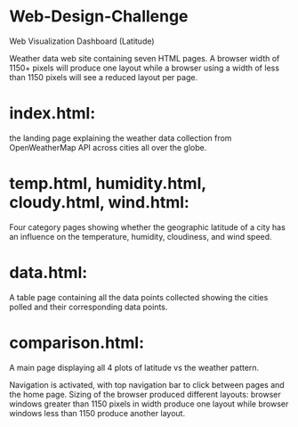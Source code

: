 # Web-Design-Challenge
Web Visualization Dashboard (Latitude)

Weather data web site containing seven HTML pages.  A browser width of 1150+ pixels will produce one layout while a browser using a width of less than 1150 pixels will see a reduced layout per page.

# index.html: 
the landing page explaining the weather data collection from OpenWeatherMap API across cities all over the globe.

# temp.html, humidity.html, cloudy.html, wind.html:
Four category pages showing whether the geographic latitude of a city has an influence on the temperature, humidity, cloudiness, and wind speed.

# data.html:
A table page containing all the data points collected showing the cities polled and their corresponding data points.

# comparison.html:
A main page displaying all 4 plots of latitude vs the weather pattern.

Navigation is activated, with top navigation bar to click between pages and the home page.  Sizing of the browser produced different layouts: browser windows greater than 1150 pixels in width produce one layout while browser windows less than 1150 produce another layout.